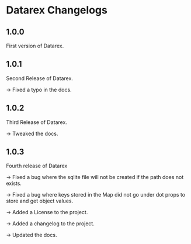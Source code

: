 # Datarex Changelogs

## 1.0.0

First version of Datarex.

## 1.0.1

Second Release of Datarex.

-> Fixed a typo in the docs.

## 1.0.2

Third Release of Datarex.

-> Tweaked the docs.

## 1.0.3

Fourth release of Datarex

-> Fixed a bug where the sqlite file will not be created if the path does not exists.

-> Fixed a bug where keys stored in the Map did not go under dot props to store and get object values.

-> Added a License to the project.

-> Added a changelog to the project.

-> Updated the docs.

